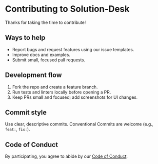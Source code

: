 # Contributing to Solution-Desk

Thanks for taking the time to contribute!

## Ways to help
- Report bugs and request features using our issue templates.
- Improve docs and examples.
- Submit small, focused pull requests.

## Development flow
1. Fork the repo and create a feature branch.
2. Run tests and linters locally before opening a PR.
3. Keep PRs small and focused; add screenshots for UI changes.

## Commit style
Use clear, descriptive commits. Conventional Commits are welcome (e.g., `feat:`, `fix:`).

## Code of Conduct
By participating, you agree to abide by our [Code of Conduct](CODE_OF_CONDUCT.md).
